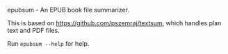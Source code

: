 epubsum - An EPUB book file summarizer.

This is based on https://github.com/pszemraj/textsum, which handles
plan text and PDF files.

Run `epubsum --help` for help.


